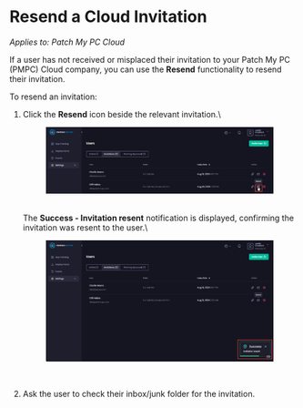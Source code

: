 # Resend a Cloud Invitation

_Applies to: Patch My PC Cloud_

If a user has not received or misplaced their invitation to your Patch My PC (PMPC) Cloud company, you can use the **Resend** functionality to resend their invitation.

To resend an invitation:

1.  Click the **Resend** icon beside the relevant invitation.\


    <figure><img src="../../../../_images/gitbook/image (720).png" alt="Clicking the &#x22;Resend&#x22; link"><figcaption></figcaption></figure>

    \
    The **Success - Invitation resent** notification is displayed, confirming the invitation was resent to the user.\


    <figure><img src="../../../../_images/gitbook/image (721).png" alt="“Success - Invitation resent” notification"><figcaption><p><br></p></figcaption></figure>
2. Ask the user to check their inbox/junk folder for the invitation.
